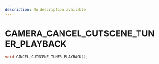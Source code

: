 ```yaml
---
description: No description available 
---
```


# CAMERA\_CANCEL_CUTSCENE_TUNER_PLAYBACK

```cpp
void CANCEL_CUTSCENE_TUNER_PLAYBACK();
```